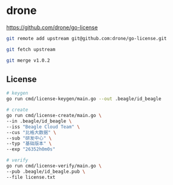 # drone

<https://github.com/drone/go-license>

```bash
git remote add upstream git@github.com:drone/go-license.git

git fetch upstream

git merge v1.0.2
```

## License

```bash
# keygen
go run cmd/license-keygen/main.go --out .beagle/id_beagle

# create
go run cmd/license-create/main.go \
--in .beagle/id_beagle \
--iss "Beagle Cloud Team" \
--cus "比格大数据" \
--sub "研发中心" \
--typ "基础版本" \
--exp "26352h0m0s"

# verify
go run cmd/license-verify/main.go \
--pub .beagle/id_beagle.pub \
--file license.txt
```
